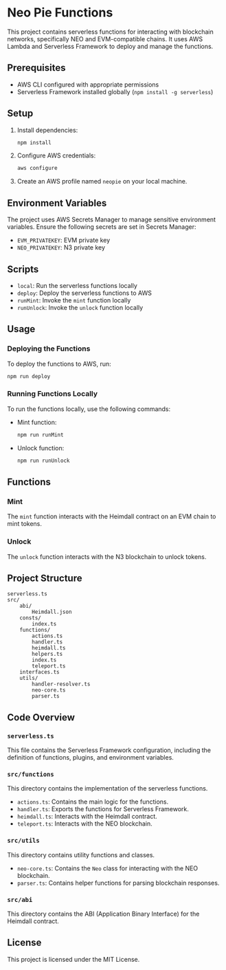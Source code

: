 # Neo Pie Functions

This project contains serverless functions for interacting with blockchain networks, specifically NEO and EVM-compatible chains. It uses AWS Lambda and Serverless Framework to deploy and manage the functions.

## Prerequisites

- AWS CLI configured with appropriate permissions
- Serverless Framework installed globally (`npm install -g serverless`)

## Setup

1. Install dependencies:

    ```sh
    npm install
    ```

2. Configure AWS credentials:

    ```sh
    aws configure
    ```

3. Create an AWS profile named `neopie` on your local machine.

## Environment Variables

The project uses AWS Secrets Manager to manage sensitive environment variables. Ensure the following secrets are set in Secrets Manager:

- `EVM_PRIVATEKEY`: EVM private key
- `NEO_PRIVATEKEY`: N3 private key

## Scripts

- `local`: Run the serverless functions locally
- `deploy`: Deploy the serverless functions to AWS
- `runMint`: Invoke the `mint` function locally
- `runUnlock`: Invoke the `unlock` function locally

## Usage

### Deploying the Functions

To deploy the functions to AWS, run:

```sh
npm run deploy
```

### Running Functions Locally

To run the functions locally, use the following commands:

- Mint function:

    ```sh
    npm run runMint
    ```

- Unlock function:

    ```sh
    npm run runUnlock
    ```

## Functions

### Mint

The `mint` function interacts with the Heimdall contract on an EVM chain to mint tokens.

### Unlock

The `unlock` function interacts with the N3 blockchain to unlock tokens.

## Project Structure

```
serverless.ts
src/
    abi/
        Heimdall.json
    consts/
        index.ts
    functions/
        actions.ts
        handler.ts
        heimdall.ts
        helpers.ts
        index.ts
        teleport.ts
    interfaces.ts
    utils/
        handler-resolver.ts
        neo-core.ts
        parser.ts
```

## Code Overview

### `serverless.ts`

This file contains the Serverless Framework configuration, including the definition of functions, plugins, and environment variables.

### `src/functions`

This directory contains the implementation of the serverless functions.

- `actions.ts`: Contains the main logic for the functions.
- `handler.ts`: Exports the functions for Serverless Framework.
- `heimdall.ts`: Interacts with the Heimdall contract.
- `teleport.ts`: Interacts with the NEO blockchain.

### `src/utils`

This directory contains utility functions and classes.

- `neo-core.ts`: Contains the `Neo` class for interacting with the NEO blockchain.
- `parser.ts`: Contains helper functions for parsing blockchain responses.

### `src/abi`

This directory contains the ABI (Application Binary Interface) for the Heimdall contract.

## License

This project is licensed under the MIT License.